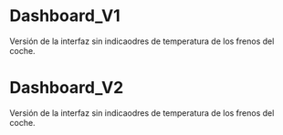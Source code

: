 # Dashboard_V1 
  Versión de la interfaz sin indicaodres de temperatura de los frenos del coche.
# Dashboard_V2
  Versión de la interfaz sin indicaodres de temperatura de los frenos del coche.